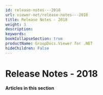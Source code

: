 ```yaml
---
id: release-notes---2018
url: viewer-net/release-notes---2018
title: Release Notes - 2018
weight: 3
description: 
keywords: 
bookCollapseSection: true
productName: GroupDocs.Viewer for .NET
hideChildren: False
---
```


# Release Notes - 2018


#### Articles in this section

